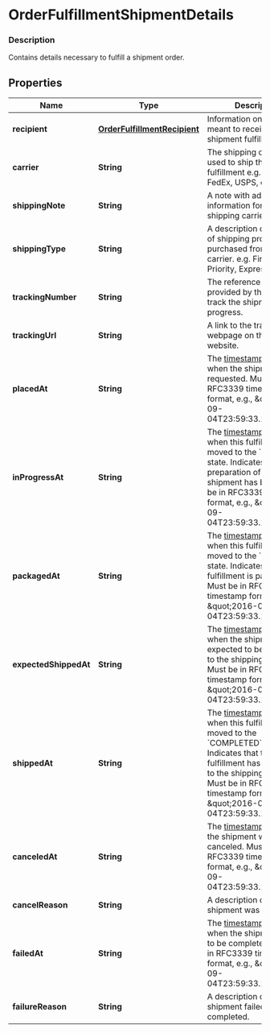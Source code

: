 
# OrderFulfillmentShipmentDetails

### Description

Contains details necessary to fulfill a shipment order.

## Properties
Name | Type | Description | Notes
------------ | ------------- | ------------- | -------------
**recipient** | [**OrderFulfillmentRecipient**](OrderFulfillmentRecipient.md) | Information on the person meant to receive this shipment fulfillment. |  [optional]
**carrier** | **String** | The shipping carrier being used to ship this fulfillment e.g. UPS, FedEx, USPS, etc. |  [optional]
**shippingNote** | **String** | A note with additional information for the shipping carrier. |  [optional]
**shippingType** | **String** | A description of the type of shipping product purchased from the carrier. e.g. First Class, Priority, Express |  [optional]
**trackingNumber** | **String** | The reference number provided by the carrier to track the shipment&#39;s progress. |  [optional]
**trackingUrl** | **String** | A link to the tracking webpage on the carrier&#39;s website. |  [optional]
**placedAt** | **String** | The [timestamp](#workingwithdates) indicating when the shipment was requested. Must be in RFC3339 timestamp format, e.g., \&quot;2016-09-04T23:59:33.123Z\&quot;. |  [optional]
**inProgressAt** | **String** | The [timestamp](#workingwithdates) indicating when this fulfillment was moved to the &#x60;RESERVED&#x60; state. Indicates that preparation of this shipment has begun. Must be in RFC3339 timestamp format, e.g., \&quot;2016-09-04T23:59:33.123Z\&quot;. |  [optional]
**packagedAt** | **String** | The [timestamp](#workingwithdates) indicating when this fulfillment was moved to the &#x60;PREPARED&#x60; state. Indicates that the fulfillment is packaged. Must be in RFC3339 timestamp format, e.g., \&quot;2016-09-04T23:59:33.123Z\&quot;. |  [optional]
**expectedShippedAt** | **String** | The [timestamp](#workingwithdates) indicating when the shipment is expected to be delivered to the shipping carrier. Must be in RFC3339 timestamp format, e.g., \&quot;2016-09-04T23:59:33.123Z\&quot;. |  [optional]
**shippedAt** | **String** | The [timestamp](#workingwithdates) indicating when this fulfillment was moved to the &#x60;COMPLETED&#x60;state. Indicates that the fulfillment has been given to the shipping carrier. Must be in RFC3339 timestamp format, e.g., \&quot;2016-09-04T23:59:33.123Z\&quot;. |  [optional]
**canceledAt** | **String** | The [timestamp](#workingwithdates) indicating the shipment was canceled. Must be in RFC3339 timestamp format, e.g., \&quot;2016-09-04T23:59:33.123Z\&quot;. |  [optional]
**cancelReason** | **String** | A description of why the shipment was canceled. |  [optional]
**failedAt** | **String** | The [timestamp](#workingwithdates) indicating when the shipment failed to be completed. Must be in RFC3339 timestamp format, e.g., \&quot;2016-09-04T23:59:33.123Z\&quot;. |  [optional]
**failureReason** | **String** | A description of why the shipment failed to be completed. |  [optional]



